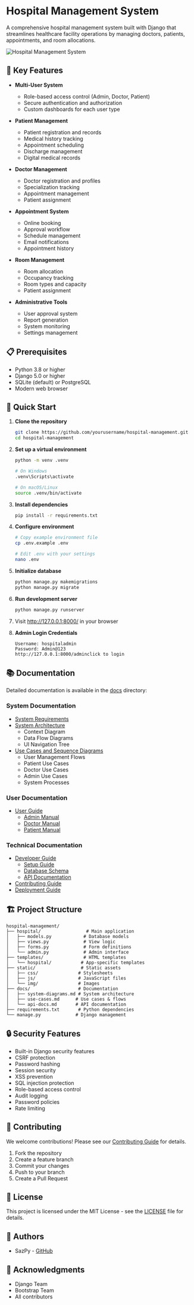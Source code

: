 # Hospital Management System

A comprehensive hospital management system built with Django that streamlines healthcare facility operations by managing doctors, patients, appointments, and room allocations.

![Hospital Management System](static/screenshots/dashboard.png)

## 🌟 Key Features

- **Multi-User System**
  - Role-based access control (Admin, Doctor, Patient)
  - Secure authentication and authorization
  - Custom dashboards for each user type

- **Patient Management**
  - Patient registration and records
  - Medical history tracking
  - Appointment scheduling
  - Discharge management
  - Digital medical records

- **Doctor Management**
  - Doctor registration and profiles
  - Specialization tracking
  - Appointment management
  - Patient assignment

- **Appointment System**
  - Online booking
  - Approval workflow
  - Schedule management
  - Email notifications
  - Appointment history

- **Room Management**
  - Room allocation
  - Occupancy tracking
  - Room types and capacity
  - Patient assignment

- **Administrative Tools**
  - User approval system
  - Report generation
  - System monitoring
  - Settings management

## 📋 Prerequisites

- Python 3.8 or higher
- Django 5.0 or higher
- SQLite (default) or PostgreSQL
- Modern web browser

## 🚀 Quick Start

1. **Clone the repository**
   ```bash
   git clone https://github.com/yourusername/hospital-management.git
   cd hospital-management
   ```

2. **Set up a virtual environment**
   ```bash
   python -m venv .venv
   
   # On Windows
   .venv\Scripts\activate
   
   # On macOS/Linux
   source .venv/bin/activate
   ```

3. **Install dependencies**
   ```bash
   pip install -r requirements.txt
   ```

4. **Configure environment**
   ```bash
   # Copy example environment file
   cp .env.example .env
   
   # Edit .env with your settings
   nano .env
   ```

5. **Initialize database**
   ```bash
   python manage.py makemigrations
   python manage.py migrate
   ```

6. **Run development server**
   ```bash
   python manage.py runserver
   ```

7. Visit http://127.0.0.1:8000/ in your browser

8. **Admin Login Credentials**
   ```
   Username: hospitaladmin
   Password: Admin@123
   http://127.0.0.1:8000/adminclick to login
   ```


## 📚 Documentation

Detailed documentation is available in the [docs](docs/) directory:

### System Documentation
- [System Requirements](docs/system-requirements.md)
- [System Architecture](docs/system-diagrams.md)
  - Context Diagram
  - Data Flow Diagrams
  - UI Navigation Tree
- [Use Cases and Sequence Diagrams](docs/use-cases.md)
  - User Management Flows
  - Patient Use Cases
  - Doctor Use Cases
  - Admin Use Cases
  - System Processes

### User Documentation
- [User Guide](docs/user-guide.md)
  - [Admin Manual](docs/admin-guide.md)
  - [Doctor Manual](docs/doctor-guide.md)
  - [Patient Manual](docs/patient-guide.md)

### Technical Documentation
- [Developer Guide](docs/developer-guide.md)
  - [Setup Guide](docs/setup-guide.md)
  - [Database Schema](docs/database-schema.md)
  - [API Documentation](docs/api-docs.md)
- [Contributing Guide](docs/contributing.md)
- [Deployment Guide](docs/deployment.md)

## 🏗️ Project Structure

```
hospital-management/
├── hospital/                 # Main application
│   ├── models.py            # Database models
│   ├── views.py             # View logic
│   ├── forms.py             # Form definitions
│   └── admin.py             # Admin interface
├── templates/               # HTML templates
│   └── hospital/           # App-specific templates
├── static/                 # Static assets
│   ├── css/               # Stylesheets
│   ├── js/                # JavaScript files
│   └── img/               # Images
├── docs/                  # Documentation
│   ├── system-diagrams.md # System architecture
│   ├── use-cases.md      # Use cases & flows
│   └── api-docs.md       # API documentation
├── requirements.txt       # Python dependencies
└── manage.py             # Django management
```

## 🔒 Security Features

- Built-in Django security features
- CSRF protection
- Password hashing
- Session security
- XSS prevention
- SQL injection protection
- Role-based access control
- Audit logging
- Password policies
- Rate limiting

## 🤝 Contributing

We welcome contributions! Please see our [Contributing Guide](docs/contributing.md) for details.

1. Fork the repository
2. Create a feature branch
3. Commit your changes
4. Push to your branch
5. Create a Pull Request

## 📄 License

This project is licensed under the MIT License - see the [LICENSE](LICENSE) file for details.

## 👥 Authors

- SazPy - [GitHub](https://github.com/sazpy)

## 🙏 Acknowledgments

- Django Team
- Bootstrap Team
- All contributors 